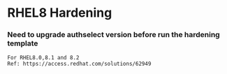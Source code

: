 # RHEL8 Hardening
### Need to upgrade authselect version before run the hardening template
	For RHEL8.0,8.1 and 8.2
	Ref: https://access.redhat.com/solutions/62949
